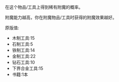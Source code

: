 在这个物品/工具上得到稀有附魔的概率。

附魔能力越高，你在附魔物品/工具时获得的附魔效果越好。

原版值:

* 木制工具:15
* 石制工具:5
* 铁制工具:14
* 金制工具:22
* 钻石工具:10
* 下界合金工具:15
* 书籍:1本
